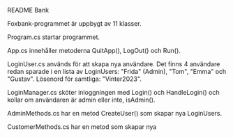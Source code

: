 README Bank

Foxbank-programmet är uppbygt av 11 klasser.


Program.cs startar programmet.

App.cs innehåller metoderna QuitApp(), LogOut() och Run().

LoginUser.cs används för att skapa nya användare. Det finns 4 användare redan sparade i en lista av LoginUsers: "Frida" (Admin), "Tom", "Emma" och "Gustav". Lösenord för samtliga: "Vinter2023".

LoginManager.cs sköter inloggningen med Login() och HandleLogin() och kollar om användaren är admin eller inte, isAdmin().

AdminMethods.cs har en metod CreateUser() som skapar nya LoginUsers.

CustomerMethods.cs har en metod som skapar nya
